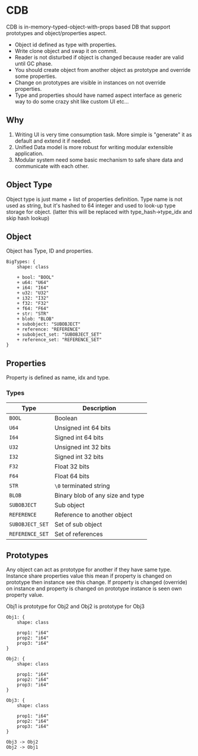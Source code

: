 # CDB

CDB is in-memory-typed-object-with-props based DB that support prototypes and object/properties aspect.

- Object id defined as type with properties.
- Write clone object and swap it on commit.
- Reader is not disturbed if object is changed because reader are valid until GC phase.
- You should create object from another object as prototype and override some properties.
- Change on prototypes are visible in instances on not override properties.
- Type and properties should have named aspect interface as generic way to do some crazy shit like custom UI etc…

## Why

1. Writing UI is very time consumption task. More simple is "generate" it as default and extend it if needed.
2. Unified Data model is more robust for writing modular extensible application.
3. Modular system need some basic mechanism to safe share data and communicate with each other.

## Object Type

Object type is just mame + list of properties definition.
Type name is not used as string, but it's hashed to 64 integer and used to look-up type storage for object. (latter this
will be replaced with type_hash->type_idx and skip hash lookup)

## Object

Object has Type, ID and properties.

```d2
BigTypes: {
    shape: class

    + bool: "BOOL"
    + u64: "U64"
    + i64: "I64"
    + u32: "U32"
    + i32: "I32"
    + f32: "F32"
    + f64: "F64"
    + str: "STR"
    + blob: "BLOB"
    + subobject: "SUBOBJECT"
    + reference: "REFERENCE"
    + subobject_set: "SUBOBJECT_SET"
    + reference_set: "REFERENCE_SET"
}
```

## Properties

Property is defined as name, idx and type.

### Types

| Type            | Description                      |
|-----------------|----------------------------------|
| `BOOL`          | Boolean                          |
| `U64`           | Unsigned int 64 bits             |
| `I64`           | Signed int 64 bits               |
| `U32`           | Unsigned int 32 bits             |
| `I32`           | Signed int 32 bits               |
| `F32`           | Float 32 bits                    |
| `F64`           | Float 64 bits                    |
| `STR`           | `\0` terminated string           |
| `BLOB`          | Binary blob of any size and type |
| `SUBOBJECT`     | Sub object                       |
| `REFERENCE`     | Reference to another object      |
| `SUBOBJECT_SET` | Set of sub object                |
| `REFERENCE_SET` | Set of references                |

## Prototypes

Any object can act as prototype for another if they have same type.
Instance share properties value this mean if property is changed on prototype then instance see this change.
If property is changed (override) on instance and property is changed on prototype instance is seen own property value.

Obj1 is prototype for Obj2 and Obj2 is prototype for Obj3

```d2
Obj1: {
    shape: class

    prop1: "i64"
    prop2: "i64"
    prop3: "i64"
}

Obj2: {
    shape: class

    prop1: "i64"
    prop2: "i64"
    prop3: "i64"
}

Obj3: {
    shape: class

    prop1: "i64"
    prop2: "i64"
    prop3: "i64"
}

Obj3 -> Obj2
Obj2 -> Obj1
```
